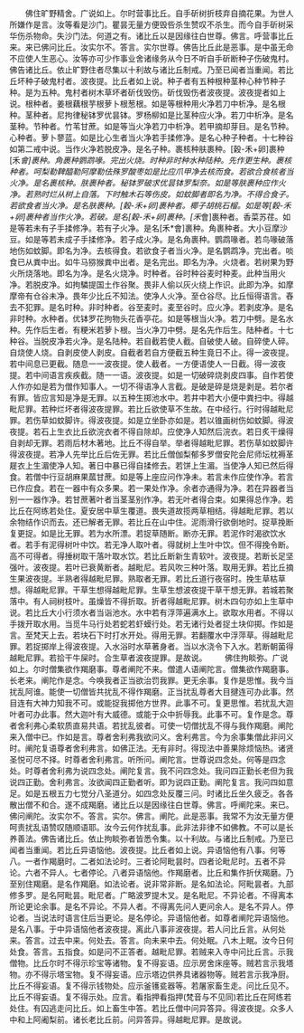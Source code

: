 <!-- { "loadSidebar": true } -->
　　佛住旷野精舍。广说如上。尔时营事比丘。自手斫树折枝弃自摘花果。为世人所嫌作是言。汝等看是沙门。瞿昙无量方便毁呰杀生赞叹不杀生。而今自手斫树采华伤杀物命。失沙门法。何道之有。诸比丘以是因缘往白世尊。佛言。呼营事比丘来。来已佛问比丘。汝实尔不。答言。实尔世尊。佛告比丘此是恶事。是中虽无命不应使人生恶心。汝等亦可少作事业舍诸缘务从今日不听自手斫断种子伤破鬼村。佛告诸比丘。依止旷野住者尽集以十利故与诸比丘制戒。乃至已闻者当重闻。若比丘坏种子破鬼村者。波夜提。比丘者如上说。种子者有五种根种茎种心种节种子种。是为五种。鬼村者树木草坏者斫伐毁伤。斫伐毁伤者波夜提。波夜提者如上说。根种者。姜根藕根芋根萝卜根葱根。如是等根种用火净若刀中析净。是名根种。茎种者。尼拘律秘钵罗优昙钵。罗杨柳如是比茎种应火净。若刀中析净。是名茎种。节种者。竹苇甘蔗。如是等当火净若刀中析净。若甲摘却芽目。是名节种。心种者。萝卜蓼蓝。如是比心生者当火净若手揉修净。是名心种子种者。十七种谷如第二戒中说。当作火净若脱皮净。是名子种。裹核种肤裹种。[穀-禾+卵]裹种[禾*會]裹种。角裹种鹦鹉喙。完出火烧。时种非时种水种陆种。先作更生种。裹核种者。呵梨勒鞞醯勒阿摩勒佉殊罗酸枣如是比应爪甲净去核而食。若欲合食核者当火净。是名裹核种。肤裹种者。秘钵罗破求优昙钵罗梨奈。如是等肤裹种应作火净。若熟时烂从树上自落。下时触木石等伤皮。如蚊脚者即名为净。不得合食子。若欲食者当火净。是名肤裹种。[穀-禾+卵]裹种者。椰子胡桃石榴。如是等[穀-禾+卵]裹种者当作火净。若破。是名[穀-禾+卵]裹种。[禾*會]裹种者。香菜苏荏。如是等若未有子手揉修净。若有子火净。是名[禾*會]裹种。角裹种者。大小豆摩沙豆。如是等若未成子手揉修净。若子成火净。是名角裹种。鹦鹉喙者。若鸟喙破落地伤如蚊脚。即名为净。去核得食。若欲食子者当火净。是名鹦鹉净。完出者。啖食已从粪中出。如牛马猕猴粪中出者。是名完出。即名为净。火烧者。若树果为野火所烧落地。即名为净。是名火烧净。时种者。谷时种谷麦时种麦。此种当用火净。若脱皮净。如拘驎提国土作谷聚。畏非人偷以灰火绕上作识。此即为净。如摩摩帝有仓谷未净。畏年少比丘不知法。使净人火净。至仓谷尽。比丘恒得语言。舂去不犯罪。是名时种。非时种者。谷至麦时。麦至谷时。应火净。若剥皮净。是名非时种。水种者。优钵罗花拘物头花香亭花。如是等根当火净。若刀中劈。是名水种。先作后生者。有粳米若萝卜根。当火净刀中劈。是名先作后生。陆种者。十七种谷。当脱皮净若火净。是名陆种。若自截若使人截。自破使人破。自碎使人碎。自烧使人烧。自剥皮使人剥皮。自截者若自方便截五种生竟日不止。得一波夜提。若中间息已更截。随息一一波夜提。使人截者。一方便语使人一日截。得一波夜提。若中间语言疾疾截。随一一语。波夜提。如是一切破碎烧剥皮四事。自作若使人作亦如是若为僧作知事人。一切不得语净人言截。是破是碎是烧是剥是。若尔者有罪。皆应言知是净是无罪。以五种生掷池水中。若井中若大小便中粪扫中。得越毗尼罪。若种烂坏者得波夜提罪。若比丘欲使草不生故。在中经行。行时得越毗尼罪。若伤草如蚊脚许。得波夜提。如是立坐卧亦如是。若以锥画树伤如蚊脚。得波夜提。若石上生衣比丘欲浣衣者不得自除却。应使净人知然后浣衣。若日炙干燥得自剥却无罪。若雨后材木著地。比丘不得自举。举者得越毗尼罪。若伤草如蚊脚许得波夜提。若净人先举比丘后佐无罪。若比丘僧伽梨郁多罗僧安陀会尼师坛枕褥革屣衣上生湄使净人知。著日中暴已得自揉修去。若饼上生湄。当使净人知已然后得食。若僧中行豆胡麻果蓏甘蔗。如是等上座应问作净未。若言未作应使作净。若言已作应食。若在一器中有众多果。若一果处作净。余者亦通得为净。若在异器者当别一一器作净。若甘蔗著叶者当茎茎别作净。若无叶者得合束。如果得总作净。若比丘在阿练若处住。夏安居中草生覆道。畏失道故揽两草相结。得越毗尼罪。若以余物结作识而去。还已解者无罪。若比丘在山中住。泥雨滑行欲倒地时。捉草挽断复更捉。如是比无罪。若为水所漂。若捉草随断。断亦无罪。若泥作时渴欲饮水者。若手有泥得树叶中饮。若无净人取叶者。得就树上生叶中饮。但不得挽令断。高不可得者。得捶树取干落叶取水饮。若比丘断新生青软叶。波夜提。若断长足坚强叶。波夜提。若叶已衰黄断者。越毗尼。若风吹三种叶落。取用无罪。若比丘摘生果波夜提。半熟者得越毗尼罪。熟取者无罪。若比丘道行夜宿时。挽生草枯草想。得越毗尼罪。干草生想得越毗尼罪。生草生想波夜提干草干想无罪。若城若聚落中。有人祠树枝叶。虽燥皆不得折取。折者得越毗尼罪。树木四句亦如上生草中说。若比丘大小行须水者当诣池水。水中若有浮萍遍满水上。欲取水用者。不得以手拨开取水用。当觅牛马行处若蛇若虾蟆行处。若无诸行处者捉土块仰掷。作如是言。至梵天上去。若块石下时打水开处。得用无罪。若翻覆水中浮萍草。得越毗尼罪。若捉掷岸上得波夜提。入水浴时水草著身者。当以水浇令下入水。若断朝菌得越毗尼罪。若拾干牛屎时。合生草者波夜提罪。是故说。
　　佛住拘睒弥。广说如上。尔时僧集欲作羯磨事。尊者阐陀不来。僧遣人语阐陀言。僧集欲作羯磨事。长老来。阐陀作是念。今唤我者正当欲治罚我罪。更无余事。复作是思惟。我今当扰乱阿谁。能使一切僧皆共扰乱不得作羯磨。正当扰乱尊者大目揵连可办此事。然目连有大神力知我不可。或能捉我掷他方世界。此事不可。复更思惟。若扰乱大迦叶者可办此事。然大迦叶有大威德。或能于众中折辱我。此事不可。复作是念。尊者舍利弗心柔软质直易共语。若扰乱彼者。可使一切僧扰乱不得与我作羯磨。阐陀来入僧中已。作如是言。尊者舍利弗我欲问义。舍利弗言。今为余事集僧此非问义时。阐陀复语尊者舍利弗言。如佛正法。无有非时。得现法中善果除烦恼热。诸贤圣悦可尽不择。时尊者舍利弗言。听所问。阐陀言。世尊说四念处。何等是四念处。时尊者舍利弗为说四念处。阐陀复言。我不问四念处。我问四正勤长老但为我说四正勤。舍利弗言。汝欲闻四正勤者听。即为说四正勤。阐陀复言。我问四如意足。如是五根五力七觉分八圣道分。如四念处反覆三问。时诸比丘坐久疲乏。各各散出僧不和合。遂不成羯磨。诸比丘以是因缘往白世尊。佛言。呼阐陀来。来已。佛问阐陀。汝实尔不。答言。实尔。佛言。阐陀。此是恶事。我常不为汝无量方便呵责扰乱语赞叹随顺语耶。汝今云何作扰乱事。此非法非律不如佛教。不可以是长养善法。佛告诸比丘。依止拘睒弥者皆悉令集。以十利故。与诸比丘制戒。乃至已闻者当重闻。若比丘异语恼他。波夜提。比丘者如上说。异语恼他有八事。何等八。一者作羯磨时。二者如法论时。三者论阿毗昙时。四者论毗尼时。五者不异论。六者不异人。七者停论。八者异语恼他。作羯磨者。比丘和集作折伏羯磨。乃至别住羯磨。是名作羯磨。如法论者。说非常非断。是名如法论。阿毗昙者。九部修多罗。是名阿毗昙。毗尼者。广略波罗提木叉。是名毗尼。不异论者。不得离本所论更论余事。是名不异论。不异人者。不得离先问人更问余人。是名不异人。停论者。当说法时语言住后当更论。是名停论。异语恼他者。如尊者阐陀异语恼他。是名八事。于中异语恼他者波夜提。离此八事非波夜提。若人问比丘言。从何处来。答言。过去中来。何处去。答言。向未来中去。何处眠。八木上眠。汝今日何处食。答言。五指食。如是问不正答者。越毗尼罪。若贼来入寺中问比丘言。示我僧物。比丘尔时不得示珍宝等诸物。复不得妄语。应示房舍床座等。贼若言示我塔物。亦不得示塔宝物。复不得妄语。应示塔边供养具诸器物等。贼若言示我净厨。比丘不得妄语。复不得示钱物处。应示釜镬瓫器等。若屠家畜生走。问比丘见不。比丘不得妄语。复不得示处。应言。看指押看指押(梵音与不见同)若比丘在阿练若处住。有囚逃走问比丘。如上畜生中答。若比丘僧中问异答异。得波夜提。众多人中和上阿阇梨前。诸长老比丘前。问异答异。得越毗尼罪。是故说。
